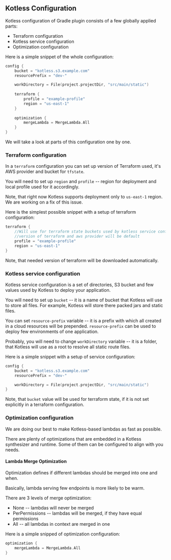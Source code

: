 ## Kotless Configuration

Kotless configuration of Gradle plugin consists of a few globally applied parts:
* Terraform configuration
* Kotless service configuration
* Optimization configuration

Here is a simple snippet of the whole configuration:
```kotlin
config {
    bucket = "kotless.s3.example.com"
    resourcePrefix = "dev-"

    workDirectory = File(project.projectDir, "src/main/static")
    
    terraform {
        profile = "example-profile"
        region = "us-east-1"
    }
    
    optimization {
        mergeLambda = MergeLambda.All
    }
}
```

We will take a look at parts of this configuration one by one.

### Terraform configuration

In a `terraform` configuration you can set up version of Terraform used, it's
AWS provider and bucket for `tfstate`.

You will need to set up `region` and `profile` -- region for deployment
and local profile used for it accordingly.

Note, that right now Kotless supports deployment only to `us-east-1` region. 
We are working on a fix of this issue.

Here is the simplest possible snippet with a setup of terraform configuration:

```kotlin
terraform {
    //Will use for terraform state buckets used by kotless service configuration
    //version of terraform and aws provider will be default
    profile = "example-profile"
    region = "us-east-1"
}
```

Note, that needed version of terraform will be downloaded automatically.

### Kotless service configuration

Kotless service configuration is a set of directories, S3 bucket and few values
used by Kotless to deploy your application.

You will need to set up `bucket` -- it is a name of bucket that Kotless will use to 
store all files. For example, Kotless will store there packed jars and static files.

You can set `resource-prefix` variable -- it is a prefix  with which all created 
in a cloud resources will be prepended. `resource-prefix` can be used to deploy few
environments of one application.

Probably, you will need to change `workDirectory` variable -- it is a folder, that
Kotless will use as a root to resolve all static route files.

Here is a simple snippet with a setup of service configuration:

```kotlin
config {
    bucket = "kotless.s3.example.com"
    resourcePrefix = "dev-"

    workDirectory = File(project.projectDir, "src/main/static")
}
```

Note, that `bucket` value will be used for terraform state, if it is not set explicitly
in a terraform configuration.

### Optimization configuration

We are doing our best to make Kotless-based lambdas as fast as possible. 

There are plenty of optimizations that are embedded in a Kotless synthesizer and runtime.
Some of them can be configured to align with you needs.

#### Lambda Merge Optimization
Optimization defines if different lambdas should be merged into one and when.

Basically, lambda serving few endpoints is more likely to be warm.

There are 3 levels of merge optimization:
* None -- lambdas will never be merged
* PerPermissions -- lambdas will be merged, if they have equal permissions
* All -- all lambdas in context are merged in one

Here is a simple snipped of optimization configuration:

```kotlin
optimization {
    mergeLambda = MergeLambda.All
}
```

